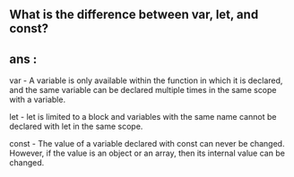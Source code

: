 ## What is the difference between var, let, and const?

## ans : 
var - A variable is only available within the function in which it is declared, and the same variable can be declared multiple times in the same scope with a variable.

let - let is limited to a block and variables with the same name cannot be declared with let in the same scope.

const - The value of a variable declared with const can never be changed. However, if the value is an object or an array, then its internal value can be changed.